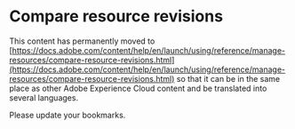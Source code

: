 # Compare resource revisions

This content has permanently moved to [https://docs.adobe.com/content/help/en/launch/using/reference/manage-resources/compare-resource-revisions.html](https://docs.adobe.com/content/help/en/launch/using/reference/manage-resources/compare-resource-revisions.html) so that it can be in the same place as other Adobe Experience Cloud content and be translated into several languages.

Please update your bookmarks.

